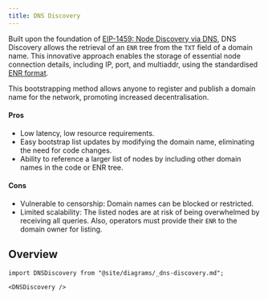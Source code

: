 ```yaml
---
title: DNS Discovery
---
```


Built upon the foundation of [EIP-1459: Node Discovery via DNS](https://eips.ethereum.org/EIPS/eip-1459), DNS Discovery allows the retrieval of an `ENR` tree from the `TXT` field of a domain name. This innovative approach enables the storage of essential node connection details, including IP, port, and multiaddr, using the standardised [ENR format](https://rfc.vac.dev/spec/31/).

This bootstrapping method allows anyone to register and publish a domain name for the network, promoting increased decentralisation.

#### Pros

- Low latency, low resource requirements.
- Easy bootstrap list updates by modifying the domain name, eliminating the need for code changes.
- Ability to reference a larger list of nodes by including other domain names in the code or ENR tree.

#### Cons

- Vulnerable to censorship: Domain names can be blocked or restricted.
- Limited scalability: The listed nodes are at risk of being overwhelmed by receiving all queries. Also, operators must provide their `ENR` to the domain owner for listing.

## Overview

```mdx-code-block
import DNSDiscovery from "@site/diagrams/_dns-discovery.md";

<DNSDiscovery />
```